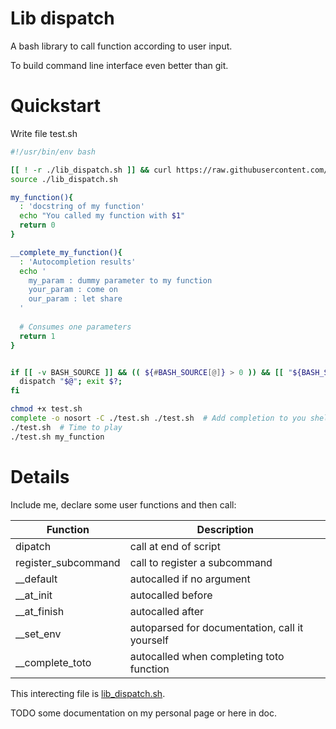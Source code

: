 # Lib dispatch

A bash library to call function according to user input.

To build command line interface even better than git.

# Quickstart

Write file test.sh

```bash
#!/usr/bin/env bash

[[ ! -r ./lib_dispatch.sh ]] && curl https://raw.githubusercontent.com/tinmarino/lib_dispatch/main/script/lib_dispatch.sh -o lib_dispatch.sh
source ./lib_dispatch.sh

my_function(){
  : 'docstring of my function'
  echo "You called my function with $1"
  return 0
}

__complete_my_function(){
  : 'Autocompletion results'
  echo '
    my_param : dummy parameter to my function
    your_param : come on
    our_param : let share
  '
  
  # Consumes one parameters
  return 1
}


if [[ -v BASH_SOURCE ]] && (( ${#BASH_SOURCE[@]} > 0 )) && [[ "${BASH_SOURCE[0]}" == "$0" ]]; then
  dispatch "$@"; exit $?;
fi
```

```bash
chmod +x test.sh
complete -o nosort -C ./test.sh ./test.sh  # Add completion to you shell
./test.sh  # Time to play
./test.sh my_function
```

# Details

Include me, declare some user functions and then call:

| Function            | Description |
| ---                 | --- |
| dipatch             | call at end of script |
| register_subcommand | call to register a subcommand |
| __default           | autocalled if no argument |
| __at_init           | autocalled before |
| __at_finish         | autocalled after |
| __set_env           | autoparsed for documentation, call it yourself |
| __complete_toto     | autocalled when completing toto function |

This interecting file is [lib_dispatch.sh](./script/lib_dispatch.sh).

TODO some documentation on my personal page or here in doc.
